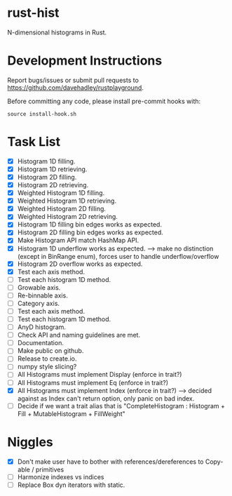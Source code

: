 # rust-hist

N-dimensional histograms in Rust.

# Development Instructions

Report bugs/issues or submit pull requests to <https://github.com/davehadley/rustplayground>.

Before committing any code, please install pre-commit hooks with:
```
source install-hook.sh
```

# Task List

- [x] Histogram 1D filling.
- [x] Histogram 1D retrieving.
- [x] Histogram 2D filling.
- [x] Histogram 2D retrieving.
- [x] Weighted Histogram 1D filling.
- [x] Weighted Histogram 1D retrieving.
- [x] Weighted Histogram 2D filling.
- [x] Weighted Histogram 2D retrieving.
- [x] Histogram 1D filling bin edges works as expected.
- [x] Histogram 2D filling bin edges works as expected.
- [x] Make Histogram API match HashMap API.
- [x] Histogram 1D underflow works as expected. --> make no distinction (except in BinRange enum), forces user to handle underflow/overflow
- [x] Histogram 2D overflow works as expected.
- [x] Test each axis method.
- [ ] Test each histogram 1D method.
- [ ] Growable axis.
- [ ] Re-binnable axis.
- [ ] Category axis.
- [ ] Test each axis method.
- [ ] Test each histogram 1D method.
- [ ] AnyD histogram.
- [ ] Check API and naming guidelines are met.
- [ ] Documentation.
- [ ] Make public on github.
- [ ] Release to create.io.
- [ ] numpy style slicing?
- [ ] All Histograms must implement Display (enforce in trait?)
- [ ] All Histograms must implement Eq (enforce in trait?)
- [x] All Histograms must implement Index (enforce in trait?) --> decided against as Index can't return option, only panic on bad index.
- [ ] Decide if we want a trait alias that is "CompleteHistogram : Histogram + Fill + MutableHistogram + FillWeight"

# Niggles

- [x] Don't make user have to bother with references/dereferences to Copy-able / primitives
- [ ] Harmonize indexes vs indices
- [ ] Replace Box dyn iterators with static.